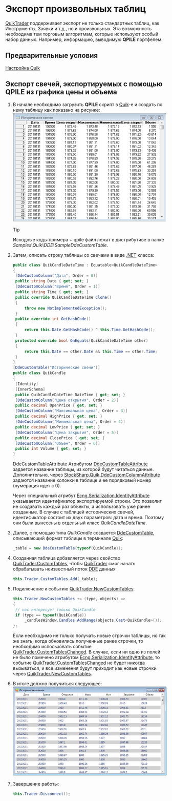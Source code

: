 # Экспорт произвольных таблиц

[QuikTrader](xref:StockSharp.Quik.QuikTrader) поддерживает экспорт не только стандартных таблиц, как Инструменты, Заявки и т.д., но и произвольных. Эта возможность необходима тем торговым алгоритмам, которые используют особый набор данных. Например, информацию, выводимую **QPILE** портфелем. 

## Предварительные условия

[Настройка Quik](QuikSetup.md)

## Экспорт свечей, экспортируемых с помощью QPILE из графика цены и объема

1. В начале необходимо загрузить **QPILE** скрипт в [Quik](Quik.md)\-е и создать по нему таблицу как показано на рисунке: ![candleqpile](../images/candle_qpile.png)

   > [!TIP]
   > Исходные коды примера + qpile файл лежат в дистрибутиве в папке *Samples\\Quik\\DDE\\SampleDdeCustomTable*. 
2. Затем, описать строку таблицы со свечами в виде [.NET](https://ru.wikipedia.org/wiki/.NET_Framework) класса: 

   ```cs
   public class QuikCandleDateTime : Equatable<QuikCandleDateTime>
   {
   	[DdeCustomColumn("Дата", Order = 0)]
   	public string Date { get; set; }
   	[DdeCustomColumn("Время", Order = 1)]
   	public string Time { get; set; }
   	public override QuikCandleDateTime Clone()
   	{
   		throw new NotImplementedException();
   	}
   	public override int GetHashCode()
   	{
   		return this.Date.GetHashCode() ^ this.Time.GetHashCode();
   	}
   	protected override bool OnEquals(QuikCandleDateTime other)
   	{
   		return this.Date == other.Date && this.Time == other.Time;
   	}
   }
   [DdeCustomTable("Исторические свечи")]
   public class QuikCandle
   {
   	[Identity]
   	[InnerSchema]
   	public QuikCandleDateTime DateTime { get; set; }
   	[DdeCustomColumn("Цена открытия", Order = 2)]
   	public decimal OpenPrice { get; set; }
   	[DdeCustomColumn("Максимальная цена", Order = 3)]
   	public decimal HighPrice { get; set; }
   	[DdeCustomColumn("Минимальная цена", Order = 4)]
   	public decimal LowPrice { get; set; }
   	[DdeCustomColumn("Цена закрытия", Order = 5)]
   	public decimal ClosePrice { get; set; }
   	[DdeCustomColumn("Объем", Order = 6)]
   	public int Volume { get; set; }
   }
   ```

   DdeCustomTableAttribute Атрибутом [DdeCustomTableAttribute](xref:StockSharp.Quik.DdeCustomTableAttribute) задается название таблицы, из которой будут читаться данные. Дополнительно, через [StockSharp.Quik.DdeCustomColumnAttribute](xref:StockSharp.Quik.DdeCustomColumnAttribute) задаются название колонки в таблице и ее порядковый номер (нумерация идет с 0). 

   Через специальный атрибут [Ecng.Serialization.IdentityAttribute](xref:Ecng.Serialization.IdentityAttribute) указывается идентификатор экспортируемой строки. Это позволит не создавать каждый раз объекты, а использовать уже ранее созданные. В случае с таблицей исторических свечей, идентификатор состоит их двух параметров: дата и время. Поэтому они были вынесены в отдельный класс *QuikCandleDateTime*. 
3. Далее, с помощью типа *QuikCandle* создается [DdeCustomTable](xref:StockSharp.Quik.DdeCustomTable), описывающий формат таблицы в терминале [Quik](Quik.md): 

   ```cs
   _table = new DdeCustomTable(typeof(QuikCandle));
   ```
4. Созданная таблица добавляется через свойство [QuikTrader.CustomTables](xref:StockSharp.Quik.QuikTrader.CustomTables), чтобы [QuikTrader](xref:StockSharp.Quik.QuikTrader) смог начать обрабатывать неизвестный поток [DDE](https://en.wikipedia.org/wiki/Dynamic_Data_Exchange) данных 

   ```cs
   this.Trader.CustomTables.Add(_table);
   ```
5. Подключение к событию [QuikTrader.NewCustomTables](xref:StockSharp.Quik.QuikTrader.NewCustomTables): 

   ```cs
   this.Trader.NewCustomTables += (type, objects) =>
   {
   	// нас интересует только QuikCandle
   	if (type == typeof(QuikCandle))
   		_candlesWindow.Candles.AddRange(objects.Cast<QuikCandle>());
   };
   ```

   Если необходимо не только получать новые строчки таблицы, но так же знать, когда обновились полученные ранее строчки, то необходимо использовать событие [QuikTrader.CustomTablesChanged](xref:StockSharp.Quik.QuikTrader.CustomTablesChanged). В случае, если ни одно из полей не было помечено атрибутом [Ecng.Serialization.IdentityAttribute](xref:Ecng.Serialization.IdentityAttribute), то событие [QuikTrader.CustomTablesChanged](xref:StockSharp.Quik.QuikTrader.CustomTablesChanged) не будет никогда вызываться, и все изменения будут приходит как новые строчки через [QuikTrader.NewCustomTables](xref:StockSharp.Quik.QuikTrader.NewCustomTables). 
6. В итоге должно получиться следующее: ![samplecandleqpile](../images/sample_candle_qpile.png)
7. Завершение работы: 

   ```cs
   this.Trader.Disconnect();
   ```
